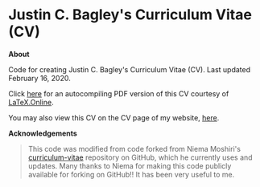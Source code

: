 # Justin C. Bagley's Curriculum Vitae (CV)

**About**

Code for creating Justin C. Bagley's Curriculum Vitae (CV). Last updated February 16, 2020.

Click [here](https://latexonline.cc/compile?git=https://github.com/justincbagley/curriculum-vitae&target=Bagley_CV_nmstyle_Feb16_final.tex&command=pdflatex) for an autocompiling PDF version of this CV courtesy of <a href="https://latexonline.cc">LaTeX.Online</a>. 

You may also view this CV on the CV page of my website, [here](https://justinbagley.org/pages/cv.html).

**Acknowledgements**

> This code was modified from code forked from Niema Moshiri's <a href="https://github.com/niemasd/curriculum-vitae">curriculum-vitae</a> repository on GitHub, which he currently uses and updates. Many thanks to Niema for making this code publicly available for forking on GitHub!! It has been very useful to me.
